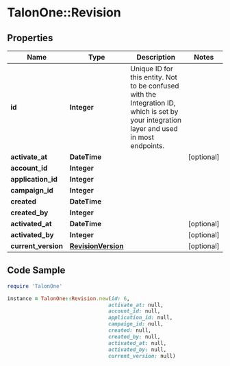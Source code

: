 # TalonOne::Revision

## Properties

Name | Type | Description | Notes
------------ | ------------- | ------------- | -------------
**id** | **Integer** | Unique ID for this entity. Not to be confused with the Integration ID, which is set by your integration layer and used in most endpoints. | 
**activate_at** | **DateTime** |  | [optional] 
**account_id** | **Integer** |  | 
**application_id** | **Integer** |  | 
**campaign_id** | **Integer** |  | 
**created** | **DateTime** |  | 
**created_by** | **Integer** |  | 
**activated_at** | **DateTime** |  | [optional] 
**activated_by** | **Integer** |  | [optional] 
**current_version** | [**RevisionVersion**](RevisionVersion.md) |  | [optional] 

## Code Sample

```ruby
require 'TalonOne'

instance = TalonOne::Revision.new(id: 6,
                                 activate_at: null,
                                 account_id: null,
                                 application_id: null,
                                 campaign_id: null,
                                 created: null,
                                 created_by: null,
                                 activated_at: null,
                                 activated_by: null,
                                 current_version: null)
```


